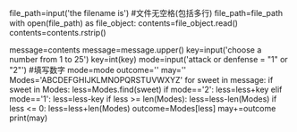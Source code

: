 file_path=input('the filename is')     #文件无空格(包括多行)
file_path=file_path
with open(file_path) as file_object:
    contents=file_object.read()
    contents=contents.rstrip()

message=contents
message=message.upper()
key=input('choose a number from 1 to 25')
key=int(key)
mode=input('attack or denfense = "1" or "2"')     #填写数字
mode=mode
outcome=''
may=''
Modes='ABCDEFGHIJKLMNOPQRSTUVWXYZ'
for sweet in message:
    if sweet in Modes:
        less=Modes.find(sweet)
    if mode=='2':
       less=less+key
    elif mode=='1':
        less=less-key
    if less >= len(Modes):
        less=less-len(Modes)
    if less <= 0:
        less=less+len(Modes)
    outcome=Modes[less]
    may+=outcome
print(may)
